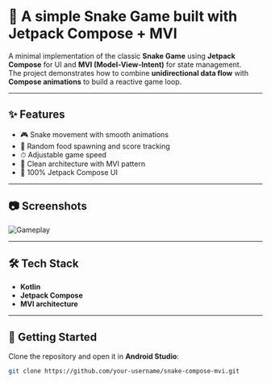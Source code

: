 # 🐍 A simple Snake Game built with Jetpack Compose + MVI  

A minimal implementation of the classic **Snake Game** using **Jetpack Compose** for UI and **MVI (Model-View-Intent)** for state management.  
The project demonstrates how to combine **unidirectional data flow** with **Compose animations** to build a reactive game loop.  

---

## ✨ Features
- 🎮 Snake movement with smooth animations  
- 🍎 Random food spawning and score tracking  
- ⏱ Adjustable game speed  
- 🧩 Clean architecture with MVI pattern  
- 📱 100% Jetpack Compose UI  

---

## 📷 Screenshots

![Gameplay](https://media3.giphy.com/media/v1.Y2lkPTc5MGI3NjExNW82YncyZXJucWkxZHptcDNvZzMxd2E2bzhsaTNrZTRkZmt5eXNqbCZlcD12MV9pbnRlcm5hbF9naWZfYnlfaWQmY3Q9Zw/2f7u8TY0cqE3juUwuo/giphy.gif)

---

## 🛠 Tech Stack
- **Kotlin**
- **Jetpack Compose**
- **MVI architecture**

---

## 🚀 Getting Started
Clone the repository and open it in **Android Studio**:

```bash
git clone https://github.com/your-username/snake-compose-mvi.git
